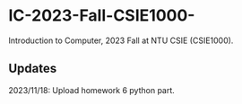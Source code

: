 # IC-2023-Fall-CSIE1000-
Introduction to Computer, 2023 Fall at NTU CSIE (CSIE1000).

## Updates
2023/11/18: Upload homework 6 python part.

